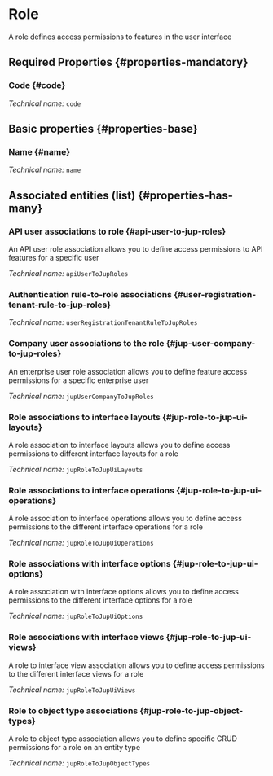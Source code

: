# Role
<!--- THIS FILE IS GENERATED PLEASE DO NOT EDIT IT DIRECTLY --->

A role defines access permissions to features in the user interface

<OH code="jupRole"/>




## Required Properties {#properties-mandatory}
    
### Code {#code}



*Technical name:* ```code```
<PH code="jupRole:code"/>

    


## Basic properties {#properties-base}
    
### Name {#name}



*Technical name:* ```name```
<PH code="jupRole:name"/>

    



## Associated entities (list) {#properties-has-many}

### API user associations to role {#api-user-to-jup-roles}

An API user role association allows you to define access permissions to API features for a specific user

*Technical name:* ```apiUserToJupRoles```
<PH code="jupRole:apiUserToJupRoles"/>

### Authentication rule-to-role associations {#user-registration-tenant-rule-to-jup-roles}



*Technical name:* ```userRegistrationTenantRuleToJupRoles```
<PH code="jupRole:userRegistrationTenantRuleToJupRoles"/>

### Company user associations to the role {#jup-user-company-to-jup-roles}

An enterprise user role association allows you to define feature access permissions for a specific enterprise user

*Technical name:* ```jupUserCompanyToJupRoles```
<PH code="jupRole:jupUserCompanyToJupRoles"/>

### Role associations to interface layouts {#jup-role-to-jup-ui-layouts}

A role association to interface layouts allows you to define access permissions to different interface layouts for a role

*Technical name:* ```jupRoleToJupUiLayouts```
<PH code="jupRole:jupRoleToJupUiLayouts"/>

### Role associations to interface operations {#jup-role-to-jup-ui-operations}

A role association to interface operations allows you to define access permissions to the different interface operations for a role

*Technical name:* ```jupRoleToJupUiOperations```
<PH code="jupRole:jupRoleToJupUiOperations"/>

### Role associations with interface options {#jup-role-to-jup-ui-options}

A role association with interface options allows you to define access permissions to the different interface options for a role

*Technical name:* ```jupRoleToJupUiOptions```
<PH code="jupRole:jupRoleToJupUiOptions"/>

### Role associations with interface views {#jup-role-to-jup-ui-views}

A role to interface view association allows you to define access permissions to the different interface views for a role

*Technical name:* ```jupRoleToJupUiViews```
<PH code="jupRole:jupRoleToJupUiViews"/>

### Role to object type associations {#jup-role-to-jup-object-types}

A role to object type association allows you to define specific CRUD permissions for a role on an entity type

*Technical name:* ```jupRoleToJupObjectTypes```
<PH code="jupRole:jupRoleToJupObjectTypes"/>




